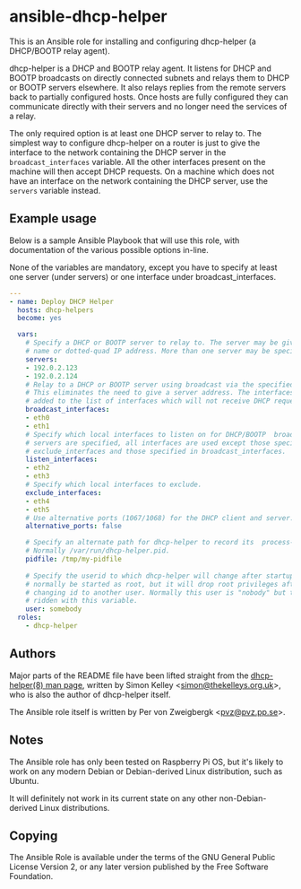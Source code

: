 # ansible-dhcp-helper
This is an Ansible role for installing and configuring dhcp-helper (a DHCP/BOOTP relay agent).

dhcp-helper is a DHCP and BOOTP relay agent. It listens for DHCP and BOOTP broadcasts on
directly connected subnets and relays them to DHCP or BOOTP servers elsewhere. It also
relays replies from the remote servers back to partially configured hosts. Once hosts are
fully configured they can communicate directly with their servers and no longer  need the
services of a relay.

The only required  option is at least one DHCP server to relay to. The simplest way to
configure dhcp-helper on a router is just to give the interface to the network containing
the DHCP server in the `broadcast_interfaces` variable. All the other interfaces present on
the machine will then accept DHCP requests. On a machine which does not have an interface on
the network containing the DHCP server, use the `servers` variable instead.

## Example usage

Below is a sample Ansible Playbook that will use this role, with documentation of the
various possible options in-line.

None of the variables are mandatory, except you have to specify at least one server
(under servers) or one interface under broadcast_interfaces.

```yaml
---
- name: Deploy DHCP Helper
  hosts: dhcp-helpers
  become: yes

  vars:
    # Specify a DHCP or BOOTP server to relay to. The server may be given as a machine
    # name or dotted-quad IP address. More than one server may be specified.
    servers:
    - 192.0.2.123
    - 192.0.2.124
    # Relay to a DHCP or BOOTP server using broadcast via the specified interfaces.
    # This eliminates the need to give a server address. The interfaces are automatically
    # added to the list of interfaces which will not receive DHCP requests.
    broadcast_interfaces:
    - eth0
    - eth1
    # Specify which local interfaces to listen on for DHCP/BOOTP  broadcasts. If no
    # servers are specified, all interfaces are used except those specified in
    # exclude_interfaces and those specified in broadcast_interfaces.
    listen_interfaces:
    - eth2
    - eth3
    # Specify which local interfaces to exclude.
    exclude_interfaces:
    - eth4
    - eth5
    # Use alternative ports (1067/1068) for the DHCP client and server.
    alternative_ports: false

    # Specify an alternate path for dhcp-helper to record its  process-id in.
    # Normally /var/run/dhcp-helper.pid.
    pidfile: /tmp/my-pidfile
    
    # Specify the userid to which dhcp-helper will change after startup. The daemon must
    # normally be started as root, but it will drop root privileges after startup by
    # changing id to another user. Normally this user is "nobody" but that can be over-
    # ridden with this variable.
    user: somebody
  roles:
    - dhcp-helper
```

## Authors

Major parts of the README file have been lifted straight from the
[dhcp-helper(8) man page](https://manpages.ubuntu.com/manpages/focal/en/man8/dhcp-helper.8.html),
written by Simon Kelley <<simon@thekelleys.org.uk>>, who is also the author of dhcp-helper itself.

The Ansible role itself is written by Per von Zweigbergk <<pvz@pvz.pp.se>>.

## Notes

The Ansible role has only been tested on Raspberry Pi OS, but it's likely to work on any modern
Debian or Debian-derived Linux distribution, such as Ubuntu.

It will definitely not work in its current state on any other non-Debian-derived Linux distributions.

## Copying

The Ansible Role is available under the terms of the GNU General Public License Version 2, or any later version published by the Free Software Foundation.
